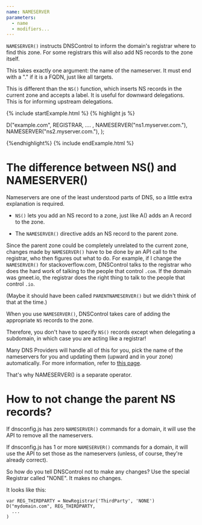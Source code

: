 ```yaml
---
name: NAMESERVER
parameters:
  - name
  - modifiers...
---
```


`NAMESERVER()` instructs DNSControl to inform the domain's registrar where to find this zone.
For some registrars this will also add NS records to the zone itself.

This takes exactly one argument: the name of the nameserver. It must end with
a "." if it is a FQDN, just like all targets.

This is different than the `NS()` function, which inserts NS records
in the current zone and accepts a label. It is useful for downward
delegations. This is for informing upstream delegations.

{% include startExample.html %}
{% highlight js %}

D("example.com", REGISTRAR, .... ,
  NAMESERVER("ns1.myserver.com."),
  NAMESERVER("ns2.myserver.com."),
);

{%endhighlight%}
{% include endExample.html %}


# The difference between NS() and NAMESERVER()

Nameservers are one of the least
understood parts of DNS, so a little extra explanation is required.

* `NS()` lets you add an NS record to a zone, just like A() adds an A
  record to the zone.

* The `NAMESERVER()` directive adds an NS record to the parent zone.

Since the parent zone could be completely unrelated to the current
zone, changes made by `NAMESERVER()` have to be done by an API call to
the registrar, who then figures out what to do. For example, if I
change the `NAMESERVER()` for stackoverflow.com, DNSControl talks to
the registrar who does the hard work of talking to the people that
control `.com`.  If the domain was gmeet.io, the registrar does
the right thing to talk to the people that control `.io`.

(Maybe it should have been called `PARENTNAMESERVER()` but we didn't
think of that at the time.)

When you use `NAMESERVER()`, DNSControl takes care of adding the
appropriate `NS` records to the zone.

Therefore, you don't have to specify `NS()` records except when
delegating a subdomain, in which case you are acting like a registrar!

Many DNS Providers will handle all of this for you, pick the name of
the nameservers for you and updating them (upward and in your zone)
automatically.  For more information, refer to
[this page]({{site.github.url}}/nameservers).


That's why NAMESERVER() is a separate operator.


# How to not change the parent NS records?

If dnsconfig.js has zero `NAMESERVER()` commands for a domain, it will
use the API to remove all the nameservers.

If dnsconfig.js has 1 or more `NAMESERVER()` commands for a domain, it
will use the API to set those as the nameservers (unless, of course,
they're already correct).

So how do you tell DNSControl not to make any changes?  Use the
special Registrar called "NONE". It makes no changes.

It looks like this:

```
var REG_THIRDPARTY = NewRegistrar('ThirdParty', 'NONE')
D("mydomain.com", REG_THIRDPARTY,
  ...
)
```
